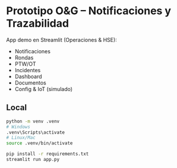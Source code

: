 # Prototipo O&G – Notificaciones y Trazabilidad

App demo en Streamlit (Operaciones & HSE):
- Notificaciones
- Rondas
- PTW/OT
- Incidentes
- Dashboard
- Documentos
- Config & IoT (simulado)

## Local
```bash
python -m venv .venv
# Windows
.venv\Scripts\activate
# Linux/Mac
source .venv/bin/activate

pip install -r requirements.txt
streamlit run app.py
